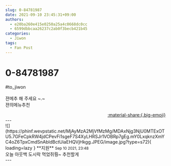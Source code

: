 ```yaml
---
slug: 0-84781987
date: 2021-09-10 23:45:31+09:00
authors:
  - e20ba260e415e0250a25a4c0668dc0cc
  - 6599dbbcaa26237c2ab0f3becb421b45
categories:
  - Jiwon
tags:
  - Fan Post
---
```


# 0-84781987

<div class="post-container" markdown="1">
<div class="content-container md-sidebar__scrollwrap" markdown="1">

\#to_jiwon<br><br>젼메추 해 주세요 ~.~<br>젼의메뉴추천

</div>
</div>

<div style="text-align: right;" markdown="1">
<a href="https://weverse.io/fromis9/fanpost/0-84781987" style="text-align: right;">:material-share:{.big-emoji}</a>
</div>
---

<div class="comments-container md-sidebar__scrollwrap" markdown="1">
<div class="comment" markdown="1">
<div class='id-container' markdown="1">
![](https://phinf.wevpstatic.net/MjAyMzA2MjVfMzMg/MDAxNjg3NjU0MTExOTU5.7GFeCpkRW4jdCPevFi1sgeF7S4XyLHRSJr1VOBRp7gEg.mY0LxqknzXmYC4oZ6TpxCmdSnAbldBctUiaEHQVjHkgg.JPEG/image.jpg?type=s72){ loading=lazy }
**<span class="artist">지원</span>** <small>Sep 10 2021, 23:48</small><br>
</div>
<div class='comment-body' markdown="1">
오늘 아웃백 도시락 먹었쥐뤙~ 추천할게
</div>
</div>
</div>
---
